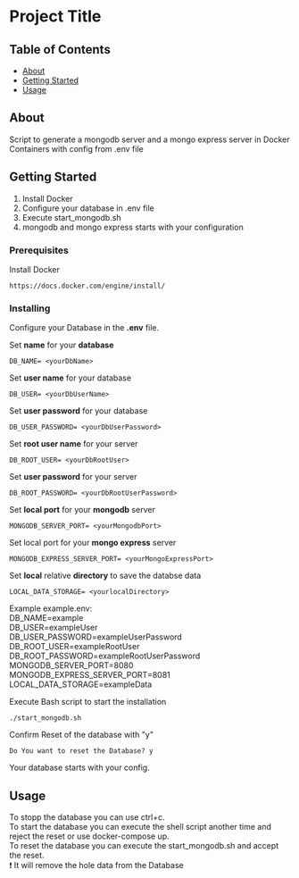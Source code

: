 # Project Title

## Table of Contents

- [About](#about)
- [Getting Started](#getting_started)
- [Usage](#usage)

## About <a name = "about"></a>

Script to generate a mongodb server and a mongo express server in Docker Containers with config from .env file

## Getting Started <a name = "getting_started"></a>
1. Install Docker
2. Configure your database in .env file
3. Execute start_mongodb.sh
4. mongodb and mongo express starts with your configuration

### Prerequisites

Install Docker

```
https://docs.docker.com/engine/install/
```

### Installing
Configure your Database in the **.env** file.

Set **name** for your **database**
```
DB_NAME= <yourDbName>
```
Set **user name** for your database
```
DB_USER= <yourDbUserName>
```
Set **user password** for your database
```
DB_USER_PASSWORD= <yourDbUserPassword>
```
Set **root user name** for your server
```
DB_ROOT_USER= <yourDbRootUser>
```
Set **user password** for your server
```
DB_ROOT_PASSWORD= <yourDbRootUserPassword>
```
Set **local port** for your **mongodb** server
```
MONGODB_SERVER_PORT= <yourMongodbPort>
```
Set local port for your **mongo express** server
```
MONGODB_EXPRESS_SERVER_PORT= <yourMongoExpressPort>
```
Set **local** relative **directory** to save the databse data
```
LOCAL_DATA_STORAGE= <yourlocalDirectory>
```
Example example.env:<br>
DB_NAME=example <br>
DB_USER=exampleUser <br>
DB_USER_PASSWORD=exampleUserPassword<br>
DB_ROOT_USER=exampleRootUser<br>
DB_ROOT_PASSWORD=exampleRootUserPassword<br>
MONGODB_SERVER_PORT=8080<br>
MONGODB_EXPRESS_SERVER_PORT=8081<br>
LOCAL_DATA_STORAGE=exampleData<br>

Execute Bash script to start the installation
```
./start_mongodb.sh
```


Confirm Reset of the database with "y"
```
Do You want to reset the Database? y
```
Your database starts with your config. 
## Usage <a name = "usage"></a>
To stopp the database you can use ctrl+c.<br> 
To start the database you can execute the shell script another time and reject the reset or use docker-compose up.<br>
To reset the database you can execute the start_mongodb.sh and accept the reset.<br>
 :heavy_exclamation_mark: It will remove the hole data from the Database

